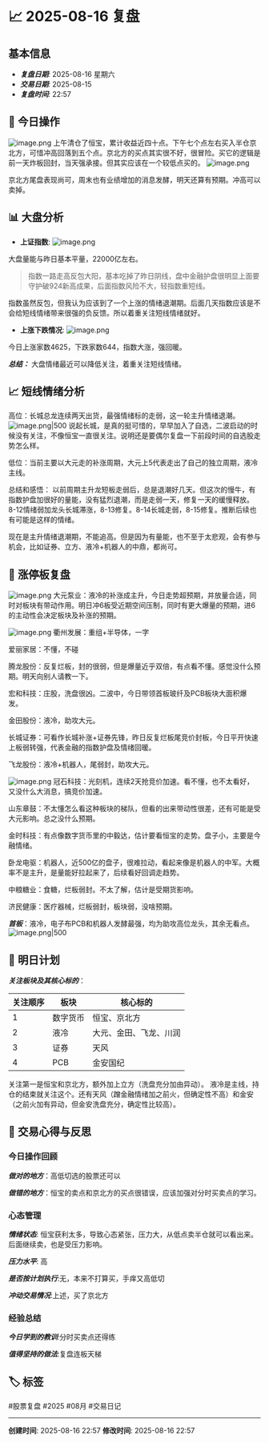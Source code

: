 # 📈 2025-08-16 复盘

## 基本信息

- ***复盘日期**:* 2025-08-16 星期六
- ***交易日期**:* 2025-08-15
- ***复盘时间**:* 22:57

## 🎲 今日操作
![image.png](https://obsidian-img-1373538355.cos.ap-chengdu.myqcloud.com/img/20250817203539525.png)
上午清仓了恒宝，累计收益近四十点。下午七个点左右买入半仓京北方，可惜冲高回落到五个点。京北方的买点其实很不好，很冒险。买它的逻辑是前一天炸板回封，当天强承接。但其实应该在一个较低点买的。
![image.png](https://obsidian-img-1373538355.cos.ap-chengdu.myqcloud.com/img/20250817204050771.png)

京北方尾盘表现尚可，周末也有业绩增加的消息发酵，明天还算有预期。冲高可以卖掉。

## 📊 大盘分析

- **上证指数**: 
![image.png](https://obsidian-img-1373538355.cos.ap-chengdu.myqcloud.com/img/20250817205959412.png)

大盘量能与昨日基本平量，22000亿左右。
> 指数一路走高反包大阳，基本吃掉了昨日阴线，盘中金融护盘很明显上面要守护破924新高成果，后面指数风险不大，轻指数重短线。

指数虽然反包，但我认为应该到了一个上涨的情绪退潮期。后面几天指数应该是不会给短线情绪带来很强的负反馈。所以着重关注短线情绪就好。


- **上涨下跌情况**: 
![image.png](https://obsidian-img-1373538355.cos.ap-chengdu.myqcloud.com/img/20250817210514904.png)

今日上涨家数4625，下跌家数644，指数大涨，强回暖。

***总结：*** 大盘情绪最近可以降低关注，着重关注短线情绪。


## 📈 短线情绪分析
高位：长城总龙连续两天出货，最强情绪标的走弱，这一轮主升情绪退潮。
![image.png|500](https://obsidian-img-1373538355.cos.ap-chengdu.myqcloud.com/img/20250817211639864.png)
说起长城，是真的挺可惜的，早早加入了自选，二波启动的时候没有关注，不像恒宝一直很关注。说明还是要偶尔复盘一下前段时间的自选股走势怎么样。

低位：当前主要以大元走的补涨周期，大元上5代表走出了自己的独立周期，液冷主线。

总结和感悟：
以前周期主升龙短板走弱后，总是退潮好几天。但这次的慢牛，有指数护盘加很好的量能，没有猛烈退潮，而是走弱一天，修复一天的缓慢释放。8-12情绪弱加龙头长城滞涨，8-13修复。8-14长城走弱，8-15修复。推断后续也有可能是这样的情绪。

现在是主升情绪退潮期，不能追高。但是因为有量能，也不至于太悲观，会有参与机会，比如证券、立方、液冷+机器人的中鼎，都尚可。

## 🎯 涨停板复盘
![image.png](https://obsidian-img-1373538355.cos.ap-chengdu.myqcloud.com/img/20250817215031141.png)
大元泵业：液冷的补涨成主升，今日走势超预期，并放量合适，同时对板块有带动作用。明日冲6板受近期空间压制，同时有更大爆量的预期，进6的主动性会决定板块及补涨的预期。

![image.png](https://obsidian-img-1373538355.cos.ap-chengdu.myqcloud.com/img/20250817221401254.png)
衢州发展：重组+半导体，一字

爱丽家居：不懂，不碰

腾龙股份：反复烂板，封的很弱，但是爆量近乎双倍，有点看不懂。感觉没什么预期。明天向别人请教一下。

宏和科技：庄股，洗盘很凶。二波中，今日带领首板玻纤及PCB板块大面积爆发。

金田股份：液冷，助攻大元。

长城证券：可看作长城补涨+证券先锋，昨日反复烂板尾竞价封板，今日平开快速上板弱转强，代表金融的指数护盘及情绪回暖。

飞龙股份：液冷+机器人，尾弱封，助攻大元。

![image.png](https://obsidian-img-1373538355.cos.ap-chengdu.myqcloud.com/img/20250817223319345.png)
冠石科技：光刻机，连续2天抢竞价加速。看不懂，也不太看好，又没什么大消息，搞竞价加速。

山东章鼓：不太懂怎么看这种板块的梯队，但看的出来带动性很差，还有可能是受大元影响。总之没什么预期。

金时科技：有点像数字货币里的中毅达，估计要看恒宝的走势。盘子小，主要是今融情绪。

卧龙电驱：机器人，近500亿的盘子，很难拉动，看起来像是机器人的中军。大概率不是主升，是量能好拉起来了，后续看好回调走趋势。

中粮糖业：食糖，烂板弱封。不太了解，估计是受期货影响。

济民健康：医疗器械，烂板弱封，板块弱，没啥预期。

***首板***：液冷，电子布PCB和机器人发酵最强，均为助攻高位龙头，其余无看点。
![image.png|500](https://obsidian-img-1373538355.cos.ap-chengdu.myqcloud.com/img/20250817231011180.png)


## 📅 明日计划
***关注板块及其核心标的***：

| 关注顺序 | 板块   | 核心标的        |
| ---- | ---- | ----------- |
| 1    | 数字货币 | 恒宝、京北方      |
| 2    | 液冷   | 大元、金田、飞龙、川润 |
| 3    | 证券   | 天风          |
| 4    | PCB  | 金安国纪        |


关注第一是恒宝和京北方，额外加上立方（洗盘充分加由异动）。
液冷是主线，持仓的结束就关注这个。还有天风（蹭金融情绪加之前火，但确定性不高）和金安（之前火加有异动，但金安洗盘充分，确定性比较高）。

## 🎲 交易心得与反思

### 今日操作回顾

***做对的地方***：高低切选的股票还可以

***做错的地方***：恒宝的卖点和京北方的买点很错误，应该加强对分时买卖点的学习。

### 心态管理

***情绪状态***: 恒宝获利太多，导致心态紧张，压力大，从低点卖半仓就可以看出来。后面继续卖，也是受压力影响。

***压力水平***: 高

***是否按计划执行***:无，本来不打算买，手痒又高低切

***冲动交易情况***:上述，买了京北方

### 经验总结

***今日学到的教训***:分时买卖点还得练

***值得坚持的做法***:复盘连板天梯


## 🏷️ 标签

#股票复盘 #2025 #08月 #交易日记

---

**创建时间**: 2025-08-16 22:57 **修改时间**: 2025-08-16 22:57